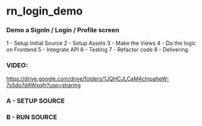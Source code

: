 # rn_login_demo

### Demo a SignIn / Login / Profile screen 
1 - Setup Initial Source 
2 - Setup Assets 
3 - Make the Views 
4 - Do the logic on Frontend
5 - Integrate API 
6 - Testing
7 - Refactor code
8 - Delivering 

### VIDEO: 
https://drive.google.com/drive/folders/1JQHCJLCaM4cInpaheW-7s5do7dAWxqlh?usp=sharing

### A - SETUP SOURCE 

### B - RUN SOURCE
